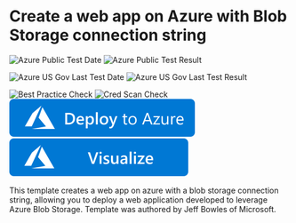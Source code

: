 # Create a web app on Azure with Blob Storage connection string 

![Azure Public Test Date](https://azurequickstartsservice.blob.core.windows.net/badges/201-web-app-blob-connection/PublicLastTestDate.svg)
![Azure Public Test Result](https://azurequickstartsservice.blob.core.windows.net/badges/201-web-app-blob-connection/PublicDeployment.svg)

![Azure US Gov Last Test Date](https://azurequickstartsservice.blob.core.windows.net/badges/201-web-app-blob-connection/FairfaxLastTestDate.svg)
![Azure US Gov Last Test Result](https://azurequickstartsservice.blob.core.windows.net/badges/201-web-app-blob-connection/FairfaxDeployment.svg)

![Best Practice Check](https://azurequickstartsservice.blob.core.windows.net/badges/201-web-app-blob-connection/BestPracticeResult.svg)
![Cred Scan Check](https://azurequickstartsservice.blob.core.windows.net/badges/201-web-app-blob-connection/CredScanResult.svg)
[![Deploy To Azure](https://raw.githubusercontent.com/Azure/azure-quickstart-templates/master/1-CONTRIBUTION-GUIDE/images/deploytoazure.svg?sanitize=true)](https://portal.azure.com/#create/Microsoft.Template/uri/https%3A%2F%2Fraw.githubusercontent.com%2FAzure%2Fazure-quickstart-templates%2Fmaster%2F201-web-app-blob-connection%2Fazuredeploy.json)  [![Visualize](https://raw.githubusercontent.com/Azure/azure-quickstart-templates/master/1-CONTRIBUTION-GUIDE/images/visualizebutton.svg?sanitize=true)](http://armviz.io/#/?load=https%3A%2F%2Fraw.githubusercontent.com%2FAzure%2Fazure-quickstart-templates%2Fmaster%2F201-web-app-blob-connection%2Fazuredeploy.json)

This template creates a web app on azure with a blob storage connection string, allowing you to deploy a web application developed to leverage Azure Blob Storage. Template was authored by Jeff Bowles of Microsoft. 



